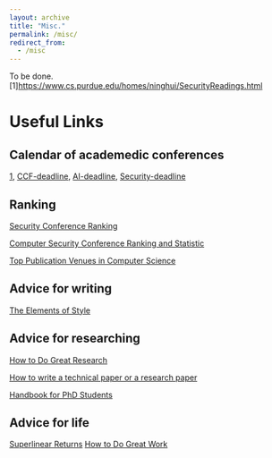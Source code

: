```yaml
---
layout: archive
title: "Misc."
permalink: /misc/
redirect_from:
  - /misc
---
```


To be done.
[1]https://www.cs.purdue.edu/homes/ninghui/SecurityReadings.html

# Useful Links

## Calendar of academedic conferences
[1](http://www.wikicfp.com/cfp/), [CCF-deadline](https://ccfddl.github.io/), [AI-deadline](https://aideadlin.es/?sub=ML,CV,CG,NLP,RO,SP,DM), [Security-deadline](https://sec-deadlines.github.io/)

## Ranking
[Security Conference Ranking](http://jianying.space/conference-ranking.html)

[Computer Security Conference Ranking and Statistic](https://people.engr.tamu.edu/guofei/sec_conf_stat.htm)

[Top Publication Venues in Computer Science](https://www.cs.cornell.edu/andru/csconf.html)

## Advice for writing
[The Elements of Style](https://github.com/NY1024/personal-backup/blob/master/elos.pdf)

## Advice for researching
[How to Do Great Research](https://greatresearch.org/2013/10/11/storytelling-101-writing-tips-for-academics/)

[How to write a technical paper or a research paper](https://homes.cs.washington.edu/~mernst/advice/write-technical-paper.html)

[Handbook for PhD Students](https://agents.inf.ed.ac.uk/phd-handbook/)

## Advice for life
[Superlinear Returns](https://paulgraham.com/superlinear.html)
[How to Do Great Work](https://paulgraham.com/greatwork.html)
